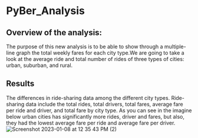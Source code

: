 # PyBer_Analysis

## Overview of the analysis:
The purpose of this new analysis is to be able to show through a multiple-line graph the total weekly fares for each city type.We are going to take a look at the average ride and total number of rides of three types of cities: urban, suburban, and rural. 

## Results
The differences in ride-sharing data among the different city types. Ride-sharing data include the total rides, total drivers, total fares, average fare per ride and driver, and total fare by city type. As you can see in the imagine below urban cities has significantly more rides, driver and fares, but also, they had the lowest average fare per ride and average fare per driver.
![Screenshot 2023-01-08 at 12 35 43 PM (2)](https://user-images.githubusercontent.com/118491043/211213024-2942e58b-5466-4919-99a9-9a3b24916674.png)
